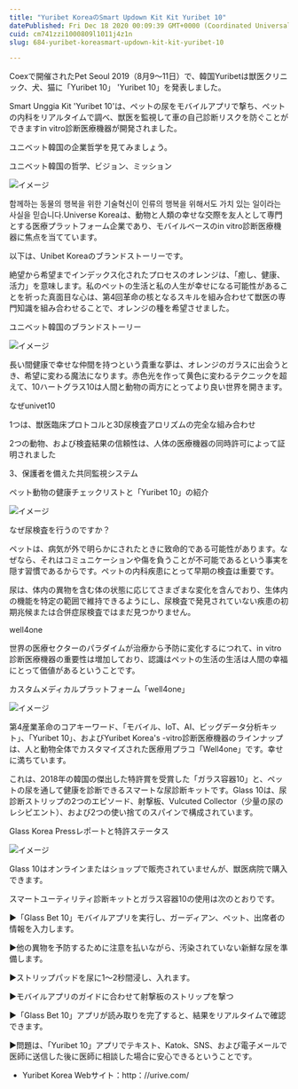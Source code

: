 ```yaml
---
title: "Yuribet KoreaのSmart Updown Kit Kit Yuribet 10"
datePublished: Fri Dec 18 2020 00:09:39 GMT+0000 (Coordinated Universal Time)
cuid: cm741zzi1000809l1011j4z1n
slug: 684-yuribet-koreasmart-updown-kit-kit-yuribet-10

---
```



Coexで開催されたPet Seoul 2019（8月9〜11日）で、韓国Yuribetは獣医クリニック、犬、猫に「Yuribet 10」 'Yuribet 10」を発表しました。

Smart Unggia Kit 'Yuribet 10'は、ペットの尿をモバイルアプリで撃ち、ペットの内科をリアルタイムで調べ、獣医を監視して車の自己診断リスクを防ぐことができますin vitro診断医療機器が開発されました。

ユニベット韓国の企業哲学を見てみましょう。

ユニベット韓国の哲学、ビジョン、ミッション

![イメージ](https://cdn.hashnode.com/res/hashnode/image/upload/v1739494293364/c8664cec-c2ee-4fc6-9897-7e5539951a15.png)

함께하는 동물의 행복을 위한 기술혁신이 인류의 행복을 위해서도 가치 있는 일이라는 사실을 믿습니다.Universe Koreaは、動物と人類の幸せな交際を友人として専門とする医療プラットフォーム企業であり、モバイルベースのin vitro診断医療機器に焦点を当てています。

以下は、Unibet Koreaのブランドストーリーです。

絶望から希望までインデックス化されたプロセスのオレンジは、「癒し、健康、活力」を意味します。私のペットの生活と私の人生が幸せになる可能性があることを祈った真面目な心は、第4回革命の核となるスキルを組み合わせて獣医の専門知識を組み合わせることで、オレンジの種を希望させました。

ユニベット韓国のブランドストーリー

![イメージ](https://cdn.hashnode.com/res/hashnode/image/upload/v1739494296197/eb5d4820-dfdb-489f-81cd-62dbd67b59f2.png)

長い間健康で幸せな仲間を持つという貴重な夢は、オレンジのガラスに出会うとき、希望に変わる魔法になります。赤色光を作って黄色に変わるテクニックを超えて、10ハートグラス10は人間と動物の両方にとってより良い世界を開きます。

なぜunivet10

1つは、獣医臨床プロトコルと3D尿検査アロリズムの完全な組み合わせ

2つの動物、および検査結果の信頼性は、人体の医療機器の同時許可によって証明されました

3、保護者を備えた共同監視システム

ペット動物の健康チェックリストと「Yuribet 10」の紹介

![イメージ](https://cdn.hashnode.com/res/hashnode/image/upload/v1739494298821/01491efa-0ff5-4f9f-b6ae-8382e9d2c9ce.png)

なぜ尿検査を行うのですか？

ペットは、病気が外で明らかにされたときに致命的である可能性があります。なぜなら、それはコミュニケーションや傷を負うことが不可能であるという事実を隠す習慣であるからです。ペットの内科疾患にとって早期の検査は重要です。

尿は、体内の異物を含む体の状態に応じてさまざまな変化を含んでおり、生体内の機能を特定の範囲で維持できるようにし、尿検査で発見されていない疾患の初期兆候または合併症尿検査ではまだ見つかりません。

well4one

世界の医療セクターのパラダイムが治療から予防に変化するにつれて、in vitro診断医療機器の重要性は増加しており、認識はペットの生活の生活は人間の幸福にとって価値があるということです。

カスタムメディカルプラットフォーム「well4one」

![イメージ](https://cdn.hashnode.com/res/hashnode/image/upload/v1739494301904/cbcd6f6d-cdc1-4617-9333-6f410b6e08e8.png)

第4産業革命のコアキーワード、「モバイル、IoT、AI、ビッグデータ分析キット」、「Yuribet 10」、およびYuribet Korea's -vitro診断医療機器のラインナップは、人と動物全体でカスタマイズされた医療用プラコ「Well4one」です。幸せに満ちています。

これは、2018年の韓国の傑出した特許賞を受賞した「ガラス容器10」と、ペットの尿を通して健康を診断できるスマートな尿診断キットです。Glass 10は、尿診断ストリップの2つのエピソード、射撃板、Vulcuted Collector（少量の尿のレシピエント）、および2つの使い捨てのスパインで構成されています。

Glass Korea Pressレポートと特許ステータス

![イメージ](https://cdn.hashnode.com/res/hashnode/image/upload/v1739494307254/3ff69793-ae7d-47c8-8bea-b150c7987e12.png)

Glass 10はオンラインまたはショップで販売されていませんが、獣医病院で購入できます。

スマートユーティリティ診断キットとガラス容器10の使用は次のとおりです。

▶「Glass Bet 10」モバイルアプリを実行し、ガーディアン、ペット、出席者の情報を入力します。

▶他の異物を予防するために注意を払いながら、汚染されていない新鮮な尿を準備します。

▶ストリップパッドを尿に1〜2秒間浸し、入れます。

▶モバイルアプリのガイドに合わせて射撃板のストリップを撃つ

▶「Glass Bet 10」アプリが読み取りを完了すると、結果をリアルタイムで確認できます。

▶問題は、「Yuribet 10」アプリでテキスト、Katok、SNS、および電子メールで医師に送信した後に医師に相談した場合に安心できるということです。

- Yuribet Korea Webサイト：http：//urive.com/